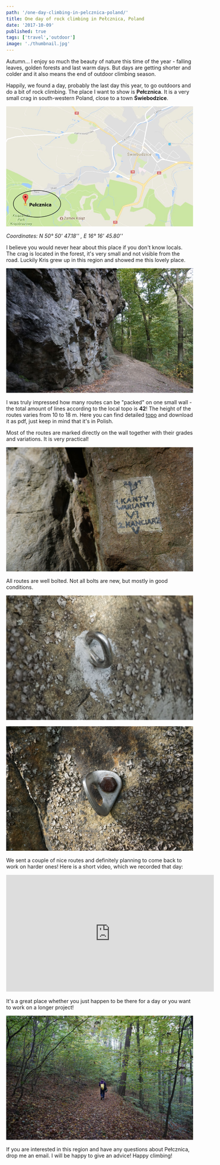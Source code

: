```yaml
---
path: '/one-day-climbing-in-pelcznica-poland/'
title: One day of rock climbing in Pełcznica, Poland
date: '2017-10-09'
published: true
tags: ['travel','outdoor']
image: './thumbnail.jpg'
---
```


Autumn... I enjoy so much the beauty of nature this time of the year - falling leaves, golden forests and last warm days. But days are getting shorter and colder and it also means the end of outdoor climbing season.

Happily, we found a day, probably the last day this year, to go outdoors and do a bit of rock climbing. The place I want to show is **Pełcznica**. It is a very small crag in south-western Poland, close to a town **Świebodzice**.

![map](./01.jpg)

_Coordinates: N 50° 50' 47.18'' , E 16° 16' 45.80''_

I believe you would never hear about this place if you don't know locals. The crag is located in the forest, it's very small and not visible from the road. Luckily Kris grew up in this region and showed me this lovely place.

![wall](./02.JPG)

I was truly impressed how many routes can be "packed" on one small wall - the total amount of lines according to the local topo is **42**! The height of the routes varies from 10 to 18 m. Here you can find detailed [topo](http://topo.portalgorski.pl/Pe%C5%82cznica,Pe%C5%82cznica,Pog%C3%B3rze-Sudeckie,Sudety,skala,752) and download it as pdf, just keep in mind that it's in Polish.

Most of the routes are marked directly on the wall together with their grades and variations. It is very practical!

![route](./03.JPG)

All routes are well bolted. Not all bolts are new, but mostly in good conditions.

![bolt](./04.JPG)

![bolt](./05.JPG)

We sent a couple of nice routes and definitely planning to come back to work on harder ones! Here is a short video, which we recorded that day:

<iframe width="560" height="315" src="https://www.youtube.com/embed/KMI3booWzB0" frameborder="0" allow="autoplay; encrypted-media" allowfullscreen></iframe>

It's a great place whether you just happen to be there for a day or you want to work on a longer project!

![way](./06.JPG)

If you are interested in this region and have any questions about Pełcznica, drop me an email. I will be happy to give an advice! Happy climbing!
